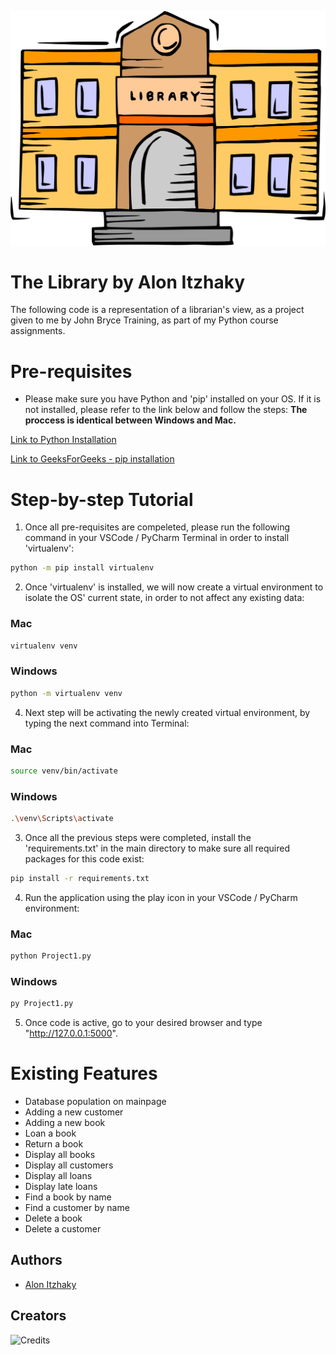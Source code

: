 
![Logo](./static/library.png)

# The Library by Alon Itzhaky

The following code is a representation of a librarian's view, as a project given to me by John Bryce Training, as part of my Python course assignments. 

# Pre-requisites
- Please make sure you have Python and 'pip' installed on your OS. 
If it is not installed, please refer to the link below and follow the steps: **The proccess is identical between Windows and Mac.**

[Link to Python Installation](https://www.python.org/downloads/)
<br>

[Link to GeeksForGeeks - pip installation](https://www.geeksforgeeks.org/how-to-install-pip-on-windows/)

# Step-by-step Tutorial

1. Once all pre-requisites are compeleted, please run the following command in your VSCode / PyCharm Terminal in order to install 'virtualenv': 
```bash
python -m pip install virtualenv
```

2. Once 'virtualenv' is installed, we will now create a virtual environment to isolate the OS' current state, in order to not affect any existing data: 

### Mac
```bash
virtualenv venv
```
### Windows
```bash
python -m virtualenv venv
```

4. Next step will be activating the newly created virtual environment, by typing the next command into Terminal: 

### Mac
```bash
source venv/bin/activate
```
### Windows
```bash
.\venv\Scripts\activate
```

3. Once all the previous steps were completed, install the 'requirements.txt' in the main directory to make sure all required packages for this code exist: 
```bash
pip install -r requirements.txt
```

4. Run the application using the play icon in your VSCode / PyCharm environment:

### Mac
```bash
python Project1.py
```
### Windows
```bash
py Project1.py
```

5. Once code is active, go to your desired browser and type "http://127.0.0.1:5000". 

# Existing Features
- Database population on mainpage
- Adding a new customer
- Adding a new book
- Loan a book
- Return a book
- Display all books
- Display all customers
- Display all loans
- Display late loans
- Find a book by name
- Find a customer by name
- Delete a book
- Delete a customer

## Authors

- [Alon Itzhaky](https:/www.instagram.com/alon.itzhaky)

## Creators

![Credits](https://img.shields.io/badge/Creator-Alon%20Itzhaky-informational)



